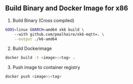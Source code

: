 ## Build Binary and Docker Image for x86

1. Build Binary (Cross compiled)

```bash
GOOS=linux GOARCH=amd64 xk6 build \                 
    --with github.com/pmalhaire/xk6-mqtt=. \
    --output ./k6-amd64
```

2. Build Dockerimage

```bash
docker build -t <image>:<tag> .
```

3. Push image to container registry

```bash
docker push <image>:<tag>
```